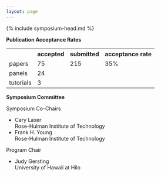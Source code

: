 ```yaml
---
layout: page
---
```

{% include symposium-head.md  %}


**Publication Acceptance Rates**
<table class="table table-hover table-sm"><tbody><tr><th> </th>
<th>accepted</th>
<th>submitted</th>
<th>acceptance rate</th>
</tr><tr><td>papers</td>
<td>75</td>
<td>215</td>
<td>35%</td>
</tr><tr><td>panels</td>
<td>24</td>
<td></td>
<td></td>
</tr><tr><td>tutorials</td>
<td>3</td>
<td></td>
<td></td>
</tr></tbody></table>                  


**Symposium Committee**

Symposium Co-Chairs

-   Cary Laxer\
    Rose-Hulman Institute of Technology
-   Frank H. Young\
    Rose-Hulman Institute of Technology

Program Chair

-   Judy Gersting\
    University of Hawaii at Hilo
